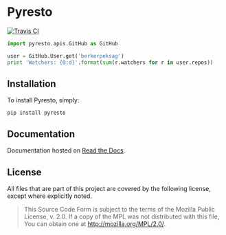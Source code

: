 Pyresto
=======

[![Travis CI](https://secure.travis-ci.org/BYK/pyresto.png)](http://travis-ci.org/BYK/pyresto)

```python
import pyresto.apis.GitHub as GitHub

user = GitHub.User.get('berkerpeksag')
print 'Watchers: {0:d}'.format(sum(r.watchers for r in user.repos))
```

Installation
------------

To install Pyresto, simply:

```shell
pip install pyresto
```

Documentation
-------------

Documentation hosted on [Read the Docs](http://pyresto.readthedocs.org/).

License
-------

All files that are part of this project are covered by the following license, except where explicitly noted.

> This Source Code Form is subject to the terms of the Mozilla Public
> License, v. 2.0. If a copy of the MPL was not distributed with this
> file, You can obtain one at http://mozilla.org/MPL/2.0/.

